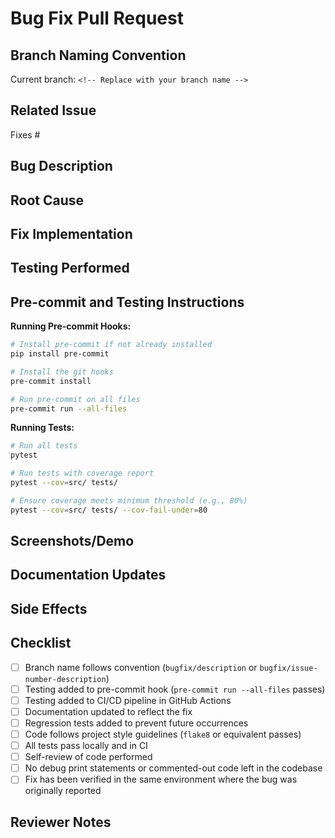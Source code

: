 # Bug Fix Pull Request

## Branch Naming Convention
<!-- IMPORTANT: Your branch should follow our naming convention -->
<!-- Format: bugfix/short-description-of-fix or bugfix/issue-number-description -->
<!-- Example: bugfix/login-crash or bugfix/123-login-crash -->
Current branch: `<!-- Replace with your branch name -->`

## Related Issue
<!-- IMPORTANT: Please verify this issue number is correct and exists -->
<!-- Use the format: Fixes #123 to automatically close the issue when this PR is merged -->
Fixes #

## Bug Description
<!-- Provide a clear and concise description of the bug being fixed -->
<!-- Example: Users were unable to log in when using special characters in their passwords due to improper character escaping -->

## Root Cause
<!-- Describe what was causing the bug -->
<!-- Example: The password validation function was not properly escaping special characters before hashing, causing the comparison to fail even with correct passwords -->

## Fix Implementation
<!-- Describe how you fixed the bug -->
<!-- Example: 
- Added proper escaping of special characters in the password validation function
- Updated the authentication flow to use the fixed validation function
- Added additional validation to prevent similar issues in the future
-->

## Testing Performed
<!-- Describe the testing you've done to validate the fix -->
<!-- Include both automated and manual testing -->
<!-- Example: 
- Added unit tests specifically for special character handling in passwords
- Manually tested login with various special characters
- Verified fix works across Chrome, Firefox, and Safari
- Added regression tests to prevent future occurrences
-->

## Pre-commit and Testing Instructions
<!-- Follow these steps to run pre-commit hooks and tests before submitting -->

**Running Pre-commit Hooks:**
```bash
# Install pre-commit if not already installed
pip install pre-commit

# Install the git hooks
pre-commit install

# Run pre-commit on all files
pre-commit run --all-files
```

**Running Tests:**
```bash
# Run all tests
pytest

# Run tests with coverage report
pytest --cov=src/ tests/

# Ensure coverage meets minimum threshold (e.g., 80%)
pytest --cov=src/ tests/ --cov-fail-under=80
```

## Screenshots/Demo
<!-- If applicable, add screenshots or GIFs demonstrating the fix -->
<!-- Before/After comparisons are particularly helpful -->
<!-- Example:
### Before Fix
![Before Fix](https://example.com/screenshots/before.png)

### After Fix
![After Fix](https://example.com/screenshots/after.png)
-->

## Documentation Updates
<!-- Describe any documentation changes made or needed -->
<!-- Include updates to Sphinx docs, README, etc. -->
<!-- Example: 
- Updated authentication section in docs/usage.md to clarify password requirements
- Added a note about special character support in the README
- Updated error messages to be more descriptive
-->

## Side Effects
<!-- Describe any potential side effects or areas that might be impacted by this change -->
<!-- If none, state "None" -->
<!-- Example: This change slightly increases the login time by approximately 50ms due to the additional validation -->

## Checklist
<!-- Please verify each item by checking the box -->
- [ ] Branch name follows convention (`bugfix/description` or `bugfix/issue-number-description`)
- [ ] Testing added to pre-commit hook (`pre-commit run --all-files` passes)
- [ ] Testing added to CI/CD pipeline in GitHub Actions
- [ ] Documentation updated to reflect the fix
- [ ] Regression tests added to prevent future occurrences
- [ ] Code follows project style guidelines (`flake8` or equivalent passes)
- [ ] All tests pass locally and in CI
- [ ] Self-review of code performed
- [ ] No debug print statements or commented-out code left in the codebase
- [ ] Fix has been verified in the same environment where the bug was originally reported

## Reviewer Notes
<!-- Any specific areas that need careful review or explanation -->
<!-- Highlight complex parts or areas where you're seeking feedback -->
<!-- Example: 
- The character escaping logic in auth_service.py:125-150 is complex and needs careful review
- Please verify my approach to handling special characters is secure
- The fix touches authentication code, so security review is appreciated
-->
